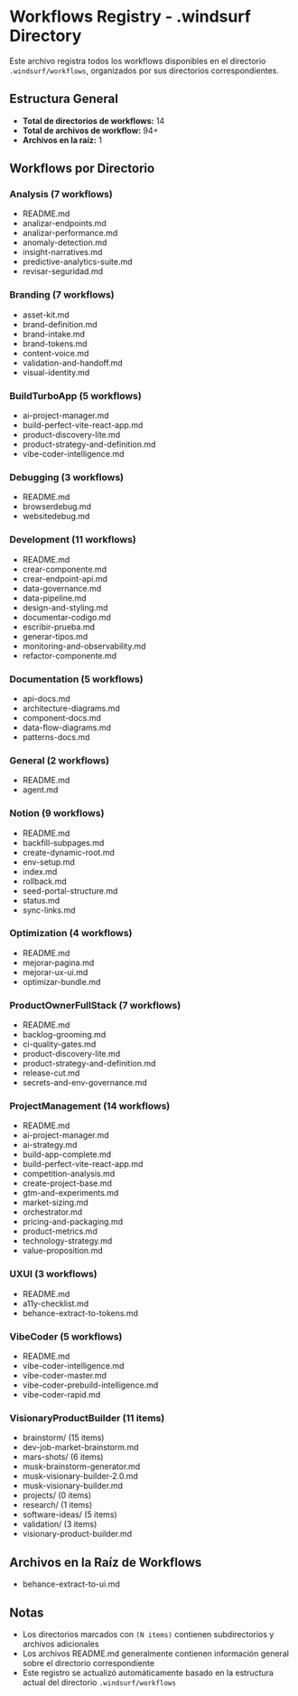 # Workflows Registry - .windsurf Directory

Este archivo registra todos los workflows disponibles en el directorio `.windsurf/workflows`, organizados por sus directorios correspondientes.

## Estructura General

- **Total de directorios de workflows:** 14
- **Total de archivos de workflow:** 94+
- **Archivos en la raíz:** 1

## Workflows por Directorio

### Analysis (7 workflows)
- README.md
- analizar-endpoints.md
- analizar-performance.md
- anomaly-detection.md
- insight-narratives.md
- predictive-analytics-suite.md
- revisar-seguridad.md

### Branding (7 workflows)
- asset-kit.md
- brand-definition.md
- brand-intake.md
- brand-tokens.md
- content-voice.md
- validation-and-handoff.md
- visual-identity.md

### BuildTurboApp (5 workflows)
- ai-project-manager.md
- build-perfect-vite-react-app.md
- product-discovery-lite.md
- product-strategy-and-definition.md
- vibe-coder-intelligence.md

### Debugging (3 workflows)
- README.md
- browserdebug.md
- websitedebug.md

### Development (11 workflows)
- README.md
- crear-componente.md
- crear-endpoint-api.md
- data-governance.md
- data-pipeline.md
- design-and-styling.md
- documentar-codigo.md
- escribir-prueba.md
- generar-tipos.md
- monitoring-and-observability.md
- refactor-componente.md

### Documentation (5 workflows)
- api-docs.md
- architecture-diagrams.md
- component-docs.md
- data-flow-diagrams.md
- patterns-docs.md

### General (2 workflows)
- README.md
- agent.md

### Notion (9 workflows)
- README.md
- backfill-subpages.md
- create-dynamic-root.md
- env-setup.md
- index.md
- rollback.md
- seed-portal-structure.md
- status.md
- sync-links.md

### Optimization (4 workflows)
- README.md
- mejorar-pagina.md
- mejorar-ux-ui.md
- optimizar-bundle.md

### ProductOwnerFullStack (7 workflows)
- README.md
- backlog-grooming.md
- ci-quality-gates.md
- product-discovery-lite.md
- product-strategy-and-definition.md
- release-cut.md
- secrets-and-env-governance.md

### ProjectManagement (14 workflows)
- README.md
- ai-project-manager.md
- ai-strategy.md
- build-app-complete.md
- build-perfect-vite-react-app.md
- competition-analysis.md
- create-project-base.md
- gtm-and-experiments.md
- market-sizing.md
- orchestrator.md
- pricing-and-packaging.md
- product-metrics.md
- technology-strategy.md
- value-proposition.md

### UXUI (3 workflows)
- README.md
- a11y-checklist.md
- behance-extract-to-tokens.md

### VibeCoder (5 workflows)
- README.md
- vibe-coder-intelligence.md
- vibe-coder-master.md
- vibe-coder-prebuild-intelligence.md
- vibe-coder-rapid.md

### VisionaryProductBuilder (11 items)
- brainstorm/ (15 items)
- dev-job-market-brainstorm.md
- mars-shots/ (6 items)
- musk-brainstorm-generator.md
- musk-visionary-builder-2.0.md
- musk-visionary-builder.md
- projects/ (0 items)
- research/ (1 items)
- software-ideas/ (5 items)
- validation/ (3 items)
- visionary-product-builder.md

## Archivos en la Raíz de Workflows
- behance-extract-to-ui.md

## Notas
- Los directorios marcados con `(N items)` contienen subdirectorios y archivos adicionales
- Los archivos README.md generalmente contienen información general sobre el directorio correspondiente
- Este registro se actualizó automáticamente basado en la estructura actual del directorio `.windsurf/workflows`

